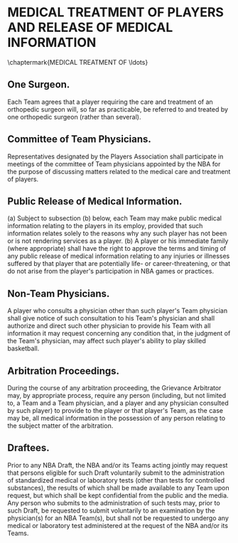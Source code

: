 # MEDICAL TREATMENT OF PLAYERS AND RELEASE OF MEDICAL INFORMATION
\chaptermark{MEDICAL TREATMENT OF \ldots}

## One Surgeon.

Each Team agrees that a player requiring the care and treatment of an orthopedic surgeon will, so far as practicable, be referred to and treated by one orthopedic surgeon (rather than several).

## Committee of Team Physicians.

Representatives designated by the Players Association shall participate in meetings of the committee of Team physicians appointed by the NBA for the purpose of discussing matters related to the medical care and treatment of players.

## Public Release of Medical Information.

(a) Subject to subsection (b) below, each Team may make public medical information relating to the players in its employ, provided that such information relates solely to the reasons why any such player has not been or is not rendering services as a player.
(b) A player or his immediate family (where appropriate) shall have the right to approve the terms and timing of any public release of medical information relating to any injuries or illnesses suffered by that player that are potentially life- or career-threatening, or that do not arise from the player's participation in NBA games or practices.

## Non-Team Physicians.

A player who consults a physician other than such player's Team physician shall give notice of such consultation to his Team's physician and shall authorize and direct such other physician to provide his Team with all information it may request concerning any condition that, in the judgment of the Team's physician, may affect such player's ability to play skilled basketball.

## Arbitration Proceedings.

During the course of any arbitration proceeding, the Grievance Arbitrator may, by appropriate process, require any person (including, but not limited to, a Team and a Team physician, and a player and any physician consulted by such player) to provide to the player or that player's Team, as the case may be, all medical information in the possession of any person relating to the subject matter of the arbitration.

## Draftees.

Prior to any NBA Draft, the NBA and/or its Teams acting jointly may request that persons eligible for such Draft voluntarily submit to the administration of standardized medical or laboratory tests (other than tests for controlled substances), the results of which shall be made available to any Team upon request, but which shall be kept confidential from the public and the media. Any person who submits to the administration of such tests may, prior to such Draft, be requested to submit voluntarily to an examination by the physician(s) for an NBA Team(s), but shall not be requested to undergo any medical or laboratory test administered at the request of the NBA and/or its Teams.
